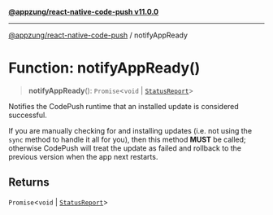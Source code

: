 [**@appzung/react-native-code-push v11.0.0**](../README.md)

---

[@appzung/react-native-code-push](../README.md) / notifyAppReady

# Function: notifyAppReady()

> **notifyAppReady**(): `Promise`\<`void` \| [`StatusReport`](../interfaces/StatusReport.md)\>

Notifies the CodePush runtime that an installed update is considered successful.

If you are manually checking for and installing updates (i.e. not using the `sync` method to handle it all for you), then this method **MUST** be called; otherwise CodePush will treat the update as failed and rollback to the previous version when the app next restarts.

## Returns

`Promise`\<`void` \| [`StatusReport`](../interfaces/StatusReport.md)\>
